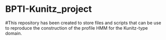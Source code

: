 # BPTI-Kunitz_project
#This repository has been created to store files and scripts that can be use to reproduce the construction of the profile HMM for the Kunitz-type domain. 

